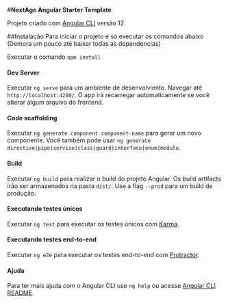 #__NextAge Angular Starter Template__

Projeto criado com [Angular CLI](https://github.com/angular/angular-cli) versão 12

##Instalação
Para iniciar o projeto é só executar os comandos abaixo (Demora um pouco até baixar todas as dependencias)

Executar o comando `npm install`

#### Dev Server

Executar `ng serve` para um ambiente de desenvolviento. Navegar até `http://localhost:4200/`. O app irá recarregar
automaticamente se você alterar algum arquivo do frontend.

#### Code scaffolding

Executar `ng generate component component-name` para gerar um novo componente. Você também pode
usar `ng generate directive|pipe|service|class|guard|interface|enum|module`.

#### Build

Executar `ng build` para realizar o build do projeto Angular. Os build artifacts irão ser armazenados na pasta `dist/`.
Use a flag `--prod` para um build de produção.

#### Executando testes únicos

Executar `ng test` para executar os testes únicos com [Karma](https://karma-runner.github.io).

#### Executando testes end-to-end

Executar `ng e2e` para executar os testes end-to-end com [Protractor](http://www.protractortest.org/).

#### Ajuda

Para ter mais ajuda com o Angular CLI use `ng help` ou
acesse [Angular CLI README](https://github.com/angular/angular-cli/blob/master/README.md).
